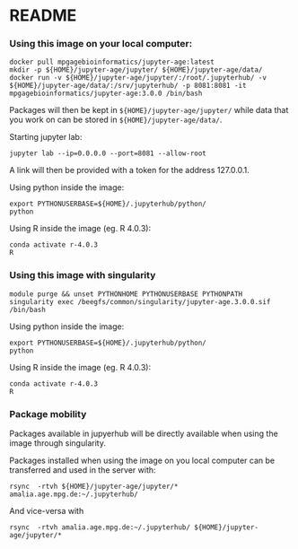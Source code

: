 # README

### Using this image on your local computer:
```
docker pull mpgagebioinformatics/jupyter-age:latest
mkdir -p ${HOME}/jupyter-age/jupyter/ ${HOME}/jupyter-age/data/
docker run -v ${HOME}/jupyter-age/jupyter/:/root/.jupyterhub/ -v ${HOME}/jupyter-age/data/:/srv/jupyterhub/ -p 8081:8081 -it mpgagebioinformatics/jupyter-age:3.0.0 /bin/bash
```

Packages will then be kept in `${HOME}/jupyter-age/jupyter/` while data that you work on can be stored in `${HOME}/jupyter-age/data/`.

Starting jupyter lab:
```
jupyter lab --ip=0.0.0.0 --port=8081 --allow-root
```
A link will then be provided with a token for the address 127.0.0.1.

Using python inside the image:
```
export PYTHONUSERBASE=${HOME}/.jupyterhub/python/
python
```

Using R inside the image (eg. R 4.0.3):
```
conda activate r-4.0.3
R
```

### Using this image with singularity

```
module purge && unset PYTHONHOME PYTHONUSERBASE PYTHONPATH
singularity exec /beegfs/common/singularity/jupyter-age.3.0.0.sif /bin/bash
```

Using python inside the image:
```
export PYTHONUSERBASE=${HOME}/.jupyterhub/python/
python
```

Using R inside the image (eg. R 4.0.3):
```
conda activate r-4.0.3
R
```

### Package mobility 

Packages available in jupyerhub will be directly available when using the image through singularity.

Packages installed when using the image on you local computer can be transferred and used in the server with:
```
rsync  -rtvh ${HOME}/jupyter-age/jupyter/* amalia.age.mpg.de:~/.jupyterhub/
```

And vice-versa with 
```
rsync  -rtvh amalia.age.mpg.de:~/.jupyterhub/ ${HOME}/jupyter-age/jupyter/* 
```

